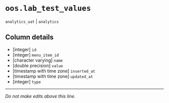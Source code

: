 # `oos.lab_test_values`
`analytics_uat` | `analytics`

## Column details
* [integer]   `id`
* [integer]   `menu_item_id`
* [character varying] `name`
* [double precision] `value`
* [timestamp with time zone] `inserted_at`
* [timestamp with time zone] `updated_at`
* [integer]   `type`

-------------------------------------------------------------------------------
*Do not make edits above this line.*
